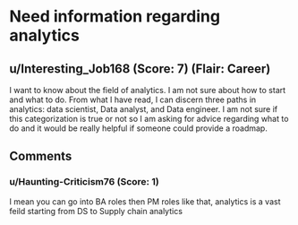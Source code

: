 # Need information regarding analytics
## u/Interesting_Job168 (Score: 7) (Flair: Career)
I want to know about the field of analytics. I am not sure about how to start and what to do. From what I have read, I can discern three paths in analytics: data scientist, Data analyst, and Data engineer. I am not sure if this categorization is true or not so I am asking for advice regarding what to do and it would be really helpful if someone could provide a roadmap.


## Comments

### u/Haunting-Criticism76 (Score: 1)
I mean you can go into BA roles then PM roles like that, analytics is a vast feild starting from DS to Supply chain analytics




